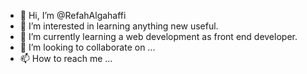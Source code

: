 - 👋 Hi, I’m @RefahAlgahaffi
- 👀 I’m interested in learning anything new useful.
- 🌱 I’m currently learning a web development as front end developer.
- 💞️ I’m looking to collaborate on ...
- 📫 How to reach me ...

<!---
RefahAlgahaffi/RefahAlgahaffi is a ✨ special ✨ repository because its `README.md` (this file) appears on your GitHub profile.
You can click the Preview link to take a look at your changes.
--->
